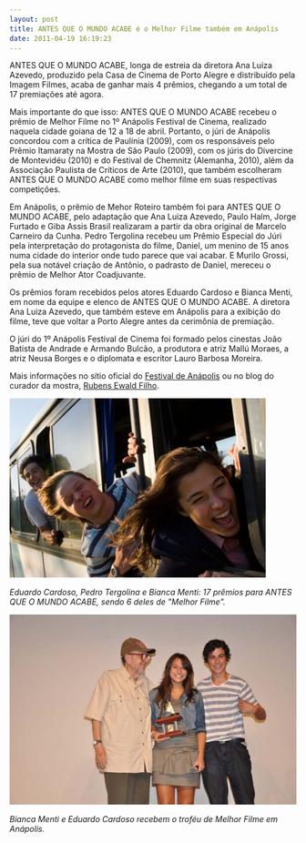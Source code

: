 ```yaml
---
layout: post
title: ANTES QUE O MUNDO ACABE é o Melhor Filme também em Anápolis
date: 2011-04-19 16:19:23
---
```

ANTES QUE O MUNDO ACABE, longa de estreia da diretora Ana Luiza Azevedo, produzido pela Casa de Cinema de Porto Alegre e distribuído pela Imagem Filmes, acaba de ganhar mais 4 prêmios, chegando a um total de 17 premiações até agora.

Mais importante do que isso: ANTES QUE O MUNDO ACABE recebeu o prêmio de Melhor Filme no 1º Anápolis Festival de Cinema, realizado naquela cidade goiana de 12 a 18 de abril. Portanto, o júri de Anápolis concordou com a crítica de Paulínia (2009), com os responsáveis pelo Prêmio Itamaraty na Mostra de São Paulo (2009), com os júris do Divercine de Montevidéu (2010) e do Festival de Chemnitz (Alemanha, 2010), além da Associação Paulista de Críticos de Arte (2010), que também escolheram ANTES QUE O MUNDO ACABE como melhor filme em suas respectivas competições.

Em Anápolis, o prêmio de Mehor Roteiro também foi para ANTES QUE O MUNDO ACABE, pelo adaptação que Ana Luiza Azevedo, Paulo Halm, Jorge Furtado e Giba Assis Brasil realizaram a partir da obra original de Marcelo Carneiro da Cunha. Pedro Tergolina recebeu um Prêmio Especial do Júri pela interpretação do protagonista do filme, Daniel, um menino de 15 anos numa cidade do interior onde tudo parece que vai acabar. E Murilo Grossi, pela sua notável criação de Antônio, o padrasto de Daniel, mereceu o prêmio de Melhor Ator Coadjuvante.

Os prêmios foram recebidos pelos atores Eduardo Cardoso e Bianca Menti, em nome da equipe e elenco de ANTES QUE O MUNDO ACABE. A diretora Ana Luiza Azevedo, que também esteve em Anápolis para a exibição do filme, teve que voltar a Porto Alegre antes da cerimônia de premiação.

O júri do 1º Anápolis Festival de Cinema foi formado pelos cinestas João Batista de Andrade e Armando Bulcão, a produtora e atriz Mallú Moraes, a atriz Neusa Borges e o diplomata e escritor Lauro Barbosa Moreira.

Mais informações no sítio oficial do [Festival de Anápolis](http://www.anapolis.go.gov.br/anapolisfestivaldecinema/index.php?) ou no blog do curador da mostra, [Rubens Ewald Filho](http://noticias.r7.com/blogs/rubens-ewald-filho/2011/04/19/resultado-final-do-i-anapolis-festival-de-cinema/).

![](/uploads/aqma_anapolis.jpg)

*Eduardo Cardoso, Pedro Tergolina e Bianca Menti: 17 prêmios para ANTES QUE O MUNDO ACABE, sendo 6 deles de "Melhor Filme".*

![](/uploads/anapolis.jpg)

*Bianca Menti e Eduardo Cardoso recebem o troféu de Melhor Filme em Anápolis.*